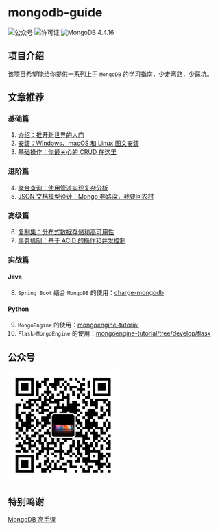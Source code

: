 # mongodb-guide

![公众号](https://img.shields.io/badge/公众号-CodeArtist9-blue.svg)
![许可证](https://img.shields.io/badge/许可证-MIT-orange.svg)
![MongoDB 4.4.16](https://img.shields.io/badge/MongoDB-4.4.16-brightgreen.svg)

## 项目介绍

该项目希望能给你提供一系列上手  `MongoDB` 的学习指南，少走弯路，少踩坑。

## 文章推荐

### 基础篇

1. [介绍：推开新世界的大门](https://mp.weixin.qq.com/s/gcyJunjg5Tx6AV73bfWPKg)
2. [安装：Windows、macOS 和 Linux 图文安装](https://mp.weixin.qq.com/s/yaPbuUqMF_4oFkaoCqilJQ)
3. [基础操作：你最关心的 CRUD 在这里](https://mp.weixin.qq.com/s/Wkfb04mUlLMSsoGlH9PM1A)

### 进阶篇

4. [聚合查询：使用管道实现复杂分析](https://mp.weixin.qq.com/s/2ySN-M2J84ztLnw2FzRyZQ)
5. [JSON 文档模型设计：Mongo 套路深，我要回农村](https://mp.weixin.qq.com/s/ILMM87QLvj13maCew7kTJg)

### 高级篇

6. [复制集：分布式数据存储和高可用性](https://mp.weixin.qq.com/s/dbSw4p3SItN47M0HCHD8jg)
7. [事务机制：基于 ACID 的操作和并发控制](https://mp.weixin.qq.com/s/kYnPfA1xdNxUI0iKhjlGfw)

### 实战篇

#### Java

8. `Spring Boot` 结合 `MongoDB` 的使用：[charge-mongodb](https://github.com/xiongbw/charge-mongodb)

#### Python

9. `MongoEngine` 的使用：[mongoengine-tutorial](https://github.com/xiongbw/mongoengine-tutorial)
10. `Flask-MongoEngine` 的使用：[mongoengine-tutorial/tree/develop/flask](https://github.com/xiongbw/mongoengine-tutorial/tree/develop/flask)

## 公众号
![CodeArtist9](./static/img/qrcode_for_gh.jpg)

## 特别鸣谢

[MongoDB 高手课](https://time.geekbang.org/course/intro/100040001?tab=catalog)